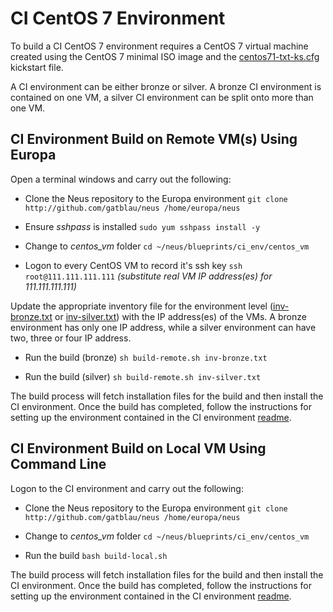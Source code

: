 # CI CentOS 7 Environment

To build a CI CentOS 7 environment requires a CentOS 7 virtual machine created using the CentOS 7 minimal ISO image and the [centos71-txt-ks.cfg](centos71-txt-ks.cfg) kickstart file.

A CI environment can be either bronze or silver.  A bronze CI environment is contained on one VM, a silver CI environment can be split onto more than one VM.

## CI Environment Build on Remote VM(s) Using Europa

Open a terminal windows and carry out the following:

- Clone the Neus repository to the Europa environment `git clone http://github.com/gatblau/neus /home/europa/neus`

- Ensure *sshpass* is installed `sudo yum sshpass install -y`

- Change to *centos_vm* folder `cd ~/neus/blueprints/ci_env/centos_vm`

- Logon to every CentOS VM to record it's ssh key `ssh root@111.111.111.111` *(substitute real VM IP address(es) for 111.111.111.111)*

Update the appropriate inventory file for the environment level ([inv-bronze.txt](inv-bronze.txt) or [inv-silver.txt](inv-silver.txt)) with the IP address(es) of the VMs.  A bronze environment has only one IP address, while a silver environment can have two, three or four IP address.

- Run the build (bronze) `sh build-remote.sh inv-bronze.txt`

- Run the build (silver) `sh build-remote.sh inv-silver.txt`

The build process will fetch installation files for the build and then install the CI environment.  Once the build has completed, follow the instructions for setting up the environment contained in the CI environment [readme](../readme.md).

## CI Environment Build on Local VM Using Command Line

Logon to the CI environment and carry out the following:

- Clone the Neus repository to the Europa environment `git clone http://github.com/gatblau/neus /home/europa/neus`

- Change to *centos_vm* folder `cd ~/neus/blueprints/ci_env/centos_vm`

- Run the build `bash build-local.sh`

The build process will fetch installation files for the build and then install the CI environment.  Once the build has completed, follow the instructions for setting up the environment contained in the CI environment [readme](../readme.md).

